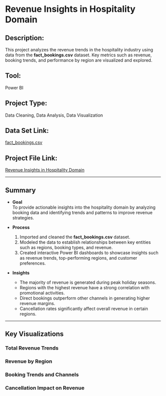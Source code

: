 # Revenue Insights in Hospitality Domain

## Description:
This project analyzes the revenue trends in the hospitality industry using data from the **fact_bookings.csv** dataset. Key metrics such as revenue, booking trends, and performance by region are visualized and explored.

## Tool:
Power BI

## Project Type:
Data Cleaning, Data Analysis, Data Visualization

## Data Set Link:
[fact_bookings.csv](fact_bookings.csv)

## Project File Link:
[Revenue Insights in Hospitality Domain](Revenue_Insights_in_Hospitality_Domain-powerbi.pbix)

---

## Summary

- **Goal**  
  To provide actionable insights into the hospitality domain by analyzing booking data and identifying trends and patterns to improve revenue strategies.

- **Process**  
  1. Imported and cleaned the **fact_bookings.csv** dataset.  
  2. Modeled the data to establish relationships between key entities such as regions, booking types, and revenue.  
  3. Created interactive Power BI dashboards to showcase insights such as revenue trends, top-performing regions, and customer preferences.

- **Insights**  
  - The majority of revenue is generated during peak holiday seasons.  
  - Regions with the highest revenue have a strong correlation with promotional activities.  
  - Direct bookings outperform other channels in generating higher revenue margins.  
  - Cancellation rates significantly affect overall revenue in certain regions.  

---

## Key Visualizations

### Total Revenue Trends  
### Revenue by Region  
### Booking Trends and Channels  
### Cancellation Impact on Revenue  
